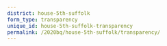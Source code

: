 ```yaml
---
district: house-5th-suffolk
form_type: transparency
unique_id: house-5th-suffolk-transparency
permalink: /2020bq/house-5th-suffolk/transparency/
---
```

